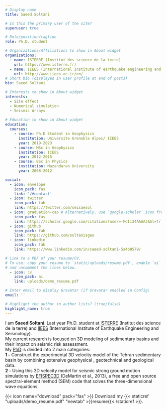 ```yaml
---
# Display name
title: Saeed Soltani

# Is this the primary user of the site?
superuser: true

# Role/position/tagline
role: Ph.D. student

# Organizations/Affiliations to show in About widget
organizations:
  - name: ISTERRE (Institut des science de la terre)
    url: https://www.isterre.fr/
  - name: IIEES (International Institute of earthquake engineering and seismology)
    url: http://www.iiees.ac.ir/en/
# Short bio (displayed in user profile at end of posts)
bio: Saeed Soltani

# Interests to show in About widget
interests:
  - Site effect
  - Numerical simulation
  - Seismic Arrays
  
# Education to show in About widget
education:
  courses:
    - course: Ph.D Student in Geophysics 
      institution: Universite Grenoble Alpes/ IIEES
      year: 2019-2023
    - course: MSc in Geophysics
      institution: IIEES
      year: 2012-2015
    - course: BSc in Physics
      institution: Mazandaran University
      year: 2008-2012

social:
  - icon: envelope
    icon_pack: fas
    link: '/#contact'
  - icon: twitter
    icon_pack: fab
    link: https://twitter.com/seisaesol
  - icon: graduation-cap # Alternatively, use `google-scholar` icon from `ai` icon pack
    icon_pack: fas
    link: https://scholar.google.com/citations?user=-FdIi34AAAAJ&hl=fr
  - icon: github
    icon_pack: fab
    link: https://github.com/soltanisgeo
  - icon: linkedin
    icon_pack: fab
    link: https://www.linkedin.com/in/saeed-soltani-5a4b0579/

# Link to a PDF of your resume/CV.
# To use: copy your resume to `static/uploads/resume.pdf`, enable `ai` icons in `params.toml`,
# and uncomment the lines below.
  - icon: cv
    icon_pack: ai
    link: uploads/demo_resume.pdf

# Enter email to display Gravatar (if Gravatar enabled in Config)
email: ''

# Highlight the author in author lists? (true/false)
highlight_name: true
---
```

I am **Saeed Soltani**. Last year Ph.D. student at [ISTERRE](https://www.isterre.fr) (Institut des science de la terre) and [IIEES](https://www.iiees.ac.ir) (International Institute of Earthquake Engineering and Seismology).<br />
My current research is focused on 3D modeling of sedimentary basins and their impact on seismic risk assessment.<br />
My [PhD](https://www.theses.fr/s212521) is divided into 2 main categories:<br />
**1 -** Construct the experimental 3D velocity model of the Tehran sedimentary basin by combining extensive geophysical , geotechnical and geological data.<br />
**2 -** Using this 3D velocity model for seismic strong ground motion simulations by [EFISPEC3D](http://efispec.free.fr/) (DeMartin et al., 2013),  a free and open source spectral-element method (SEM) code that solves the three-dimensional wave equations.<br />
 
{{< icon name="download" pack="fas" >}} Download my {{< staticref "uploads/demo_resume.pdf" "newtab" >}}resume{{< /staticref >}}.
